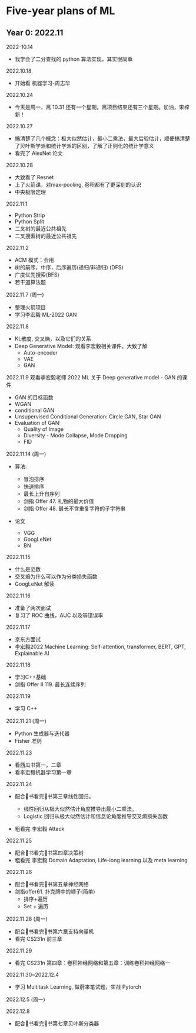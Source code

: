 # Five-year plans of ML

## Year 0: 2022.11

2022-10.14

* 我学会了二分查找的 python 算法实现，其实很简单


2022.10.18

* 开始看 机器学习-周志华

2022.10.24 

* 今天是周一，离 10.31 还有一个星期，离项目结束还有三个星期。加油，宋梓新！

2022.10.27

* 搞清楚了几个概念：极大似然估计，最小二乘法，最大后验估计，顺便搞清楚了贝叶斯学派和统计学派的区别，了解了正则化的统计学意义
* 看完了 AlexNet 论文

2022.10.28

* 大致看了 Resnet
* 上了火箭课，对max-pooling, 卷积都有了更深刻的认识
* 中央极限定理

2022.11.1 

* Python Strip
* Python Split
* 二叉树的最近公共祖先
* 二叉搜索树的最近公共祖先


2022.11.2

* ACM 模式：会用
* 树的前序，中序，后序遍历(递归/非递归) (DFS)
* 广度优先搜索(BFS)
* 若干道算法题


2022.11.7 (周一)

* 整理火箭项目
* 学习李宏毅 ML-2022 GAN

2022.11.8

* KL散度, 交叉熵，以及它们的关系
* Deep Generative Model: 观看李宏毅相关课件，大致了解
  * Auto-encoder
  * VAE
  * GAN

2022.11.9 
观看李宏毅老师 2022 ML 关于 Deep generative model - GAN 的课件

* GAN 的目标函数
* WGAN
* conditional GAN
* Unsupervised Conditional Generation: Circle GAN, Star GAN
* Evaluation of GAN:
  * Quality of Image
  * Diversity - Mode Collapse, Mode Dropping
  * FID

2022.11.14 (周一)

* 算法:
  * 冒泡排序
  * 快速排序
  * 最长上升自序列
  * 剑指 Offer 47. 礼物的最大价值
  * 剑指 Offer 48. 最长不含重复字符的子字符串

* 论文
    * VGG
    * GoogLeNet
    * BN

2022.11.15

* 什么是范数
* 交叉熵为什么可以作为分类损失函数
* GoogLeNet 解读

2022.11.16

* 准备了两次面试
* 复习了 ROC 曲线，AUC 以及等错误率

2022.11.17

* 京东方面试
* 李宏毅2022 Machine Learning: Self-attention, transformer, BERT, GPT, Explainable AI

2022.11.18

* 学习C++基础
* 剑指 Offer II 119. 最长连续序列

2022.11.19

* 学习 C++

2022.11.21 (周一)

* Python 生成器与迭代器
* Fisher 准则

2022.11.23

* 看西瓜书第一，二章
* 看李宏毅机器学习第一章

2022.11.24

* 配合🎃书看完🍉书第三章线性回归。
  * 线性回归从极大似然估计角度推导出最小二乘法。
  * Logistic 回归从极大似然估计和信息论角度推导交叉熵损失函数

* 粗看完 李宏毅 Attack

2022.11.25

* 配合🎃书看完🍉书第四章决策树
* 粗看完 李宏毅 Domain Adaptation, Life-long learning 以及 meta learning

2022.11.26
* 配合🎃书看完🍉书第五章神经网络
* 剑指offer61. 扑克牌中的顺子(简单)
    * 排序+遍历
    * Set + 遍历

2022.11.28 (周一)
* 配合🎃书看完🍉书第六章支持向量机
* 看完 CS231n 前三章


2022.11.29
* 看完 CS231n 第四章：卷积神经网络和第五章：训练卷积神经网络一


2022.11.30~2022.12.4
* 学习 Multitask Learning, 做蔚来笔试题，实战 Pytorch

2022.12.5 (周一)

2022.12.8 
* 配合🎃书看完🍉书第七章贝叶斯分类器










